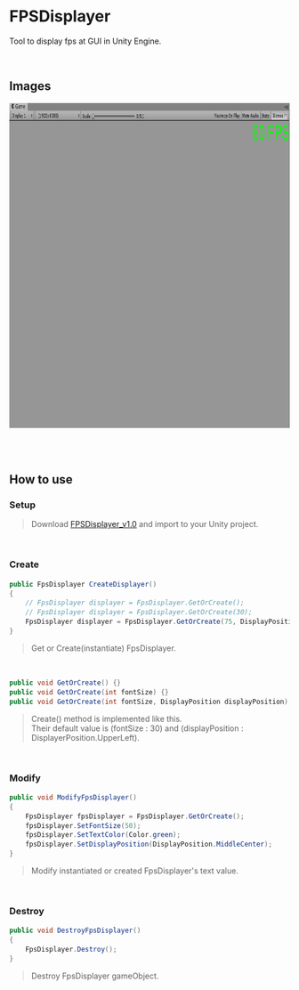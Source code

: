 # FPSDisplayer
Tool to display fps at GUI in Unity Engine.

</br>

## Images
<img src="/Images/sample.png" width=954 height=584></img></br>


</br></br>


## How to use

### Setup
> Download [FPSDisplayer_v1.0](https://github.com/JungukHom/FPSDisplayer/raw/master/UnityPackages/FPSDisplayer_v1.0.unitypackage) and import to your Unity project.

</br>

### Create
```C#
public FpsDisplayer CreateDisplayer() 
{
    // FpsDisplayer displayer = FpsDisplayer.GetOrCreate();
    // FpsDisplayer displayer = FpsDisplayer.GetOrCreate(30);
    FpsDisplayer displayer = FpsDisplayer.GetOrCreate(75, DisplayPosition.UpperRight);
}
```
> Get or Create(instantiate) FpsDisplayer.

</br>

```C#
public void GetOrCreate() {}
public void GetOrCreate(int fontSize) {}
public void GetOrCreate(int fontSize, DisplayPosition displayPosition) {}
```
> Create() method is implemented like this.</br>
> Their default value is (fontSize : 30) and (displayPosition : DisplayerPosition.UpperLeft).

</br>

### Modify
```C#
public void ModifyFpsDisplayer()
{
    FpsDisplayer fpsDisplayer = FpsDisplayer.GetOrCreate();
    fpsDisplayer.SetFontSize(50);
    fpsDisplayer.SetTextColor(Color.green);
    fpsDisplayer.SetDisplayPosition(DisplayPosition.MiddleCenter);
}
```
> Modify instantiated or created FpsDisplayer's text value.

</br>

### Destroy
```C#
public void DestroyFpsDisplayer()
{
    FpsDisplayer.Destroy();
}
```
> Destroy FpsDisplayer gameObject.
